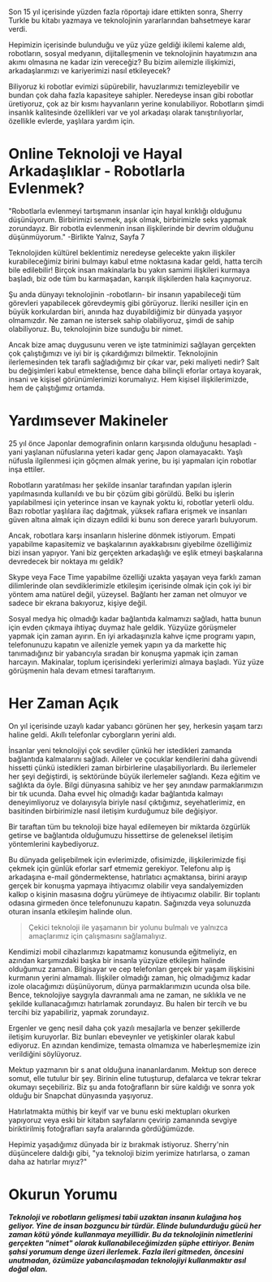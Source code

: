 Son 15 yıl içerisinde yüzden fazla röportajı idare ettikten sonra, Sherry Turkle bu kitabı yazmaya ve teknolojinin yararlarından bahsetmeye karar verdi.

Hepimizin içerisinde bulunduğu ve yüz yüze geldiği ikilemi kaleme aldı, robotların, sosyal medyanın, dijitalleşmenin ve teknolojinin hayatımızın ana akımı olmasına ne kadar izin vereceğiz?
Bu bizim ailemizle ilişkimizi, arkadaşlarımızı ve kariyerimizi nasıl etkileyecek?

Biliyoruz ki robotlar evimizi süpürebilir, havuzlarımızı temizleyebilir ve bundan çok daha fazla kapasiteye sahipler.
Neredeyse insan gibi robotlar üretiyoruz, çok az bir kısmı hayvanların yerine konulabiliyor.
Robotların şimdi insanlık kalitesinde özellikleri var ve yol arkadaşı olarak tanıştırılıyorlar, özellikle evlerde, yaşlılara yardım için.

# Online Teknoloji ve Hayal Arkadaşlıklar - Robotlarla Evlenmek?
"Robotlarla evlenmeyi tartışmanın insanlar için hayal kırıklığı olduğunu düşünüyorum.
Birbirimizi sevmek, aşık olmak, birbirimizle seks yapmak zorundayız.
Bir robotla evlenmenin insan ilişkilerinde bir devrim olduğunu düşünmüyorum."
-Birlikte Yalnız, Sayfa 7

Teknolojiden kültürel beklentimiz neredeyse gelecekte yakın ilişkiler kurabileceğimiz birini bulmayı kabul etme noktasına kadar geldi, hatta tercih bile edilebilir!
Birçok insan makinalarla bu yakın samimi ilişkileri kurmaya başladı, biz ode tüm bu karmaşadan, karışık ilişkilerden hala kaçınıyoruz.

Şu anda dünyayı teknolojinin -robotların- bir insanın yapabileceği tüm görevleri yapabilecek görevdeymiş gibi görüyoruz.
İleriki nesiller için en büyük korkulardan biri, anında haz duyabildiğimiz bir dünyada yaşıyor olmamızdır.
Ne zaman ne istersek sahip olabiliyoruz, şimdi de sahip olabiliyoruz.
Bu, teknolojinin bize sunduğu bir nimet.

Ancak bize amaç duygusunu veren ve işte tatminimizi sağlayan gerçekten çok çalıştığımızı ve iyi bir iş çıkardığımızı bilmektir.
Teknolojinin ilerlemesinden tek taraflı sağladığımız bir çıkar var, peki maliyeti nedir?
Salt bu değişimleri kabul etmektense, bence daha bilinçli eforlar ortaya koyarak, insani ve kişisel görünümlerimizi korumalıyız.
Hem kişisel ilişkilerimizde, hem de çalıştığımız ortamda.

# Yardımsever Makineler
25 yıl önce Japonlar demografinin onların karşısında olduğunu hesapladı -yani yaşlanan nüfuslarına yeteri kadar genç Japon olamayacaktı.
Yaşlı nüfusla ilgilenmesi için göçmen almak yerine, bu işi yapmaları için robotlar inşa ettiler.

Robotların yaratılması her şekilde insanlar tarafından yapılan işlerin yapılmasında kullanıldı ve bu bir çözüm gibi görüldü.
Belki bu işlerin yapılabilmesi için yeterince insan ve kaynak yoktu ki, robotlar yeterli oldu.
Bazı robotlar yaşlılara ilaç dağıtmak, yüksek raflara erişmek ve insanları güven altına almak için dizayn edildi ki bunu son derece yararlı buluyorum.

Ancak, robotlara karşı insanların hislerine dönmek istiyorum.
Empati yapabilme kapasitemiz ve başkalarının ayakkabısını giyebilme özelliğimiz bizi insan yapıyor.
Yani biz gerçekten arkadaşlığı ve eşlik etmeyi başkalarına devredecek bir noktaya mı geldik?

Skype veya Face Time yapabilme özelliği uzakta yaşayan veya farklı zaman dilimlerinde olan sevdiklerimizle etkileşim içerisinde olmak için çok iyi bir yöntem ama natürel değil, yüzeysel.
Bağlantı her zaman net olmuyor ve sadece bir ekrana bakıyoruz, kişiye değil.

Sosyal medya hiç olmadığı kadar bağlantıda kalmamızı sağladı, hatta bunun için evden çıkmaya ihtiyaç duymaz hale geldik.
Yüzyüze görüşmeler yapmak için zaman ayırın.
En iyi arkadaşınızla kahve içme programı yapın, telefonunuzu kapatın ve ailenizle yemek yapın ya da markette hiç tanımadığınız bir yabancıyla sıradan bir konuşma yapmak için zaman harcayın.
Makinalar, toplum içerisindeki yerlerimizi almaya başladı.
Yüz yüze görüşmenin hala devam etmesi taraftarıyım.

# Her Zaman Açık
On yıl içerisinde uzaylı kadar yabancı görünen her şey, herkesin yaşam tarzı haline geldi.
Akıllı telefonlar cyborgların yerini aldı.

İnsanlar yeni teknolojiyi çok sevdiler çünkü her istedikleri zamanda bağlantıda kalmalarını sağladı.
Aileler ve çocuklar kendilerini daha güvendi hissetti çünkü istedikleri zaman birbirlerine ulaşabiliyorlardı.
Bu ilerlemeler her şeyi değiştirdi, iş sektöründe büyük ilerlemeler sağlandı.
Keza eğitim ve sağlıkta da öyle.
Bilgi dünyasına sahibiz ve her şey anındaw parmaklarımızın bir tık ucunda.
Daha evvel hiç olmadığı kadar bağlantıda kalmayı deneyimliyoruz ve dolaıyısyla biriyle nasıl çıktığımız, seyehatlerimiz, en basitinden birbirimizle nasıl iletişim kurduğumuz bile değişiyor.

Bir taraftan tüm bu teknoloji bize hayal edilemeyen bir miktarda özgürlük getirse ve bağlantıda olduğumuzu hissettirse de geleneksel iletişim yöntemlerini kaybediyoruz.

Bu dünyada gelişebilmek için evlerimizde, ofisimizde, ilişkilerimizde fişi çekmek için günlük eforlar sarf etmemiz gerekiyor.
Telefonu alıp iş arkadaşına e-mail göndermektense, hatırlatıcı açmaktansa, birini arayıp gerçek bir konuşma yapmaya ihtiyacımız olabilir veya sandalyemizden kalkıp o kişinin masasına doğru yürümeye de ihtiyacımız olabilir.
Bir toplantı odasına girmeden önce telefonunuzu kapatın.
Sağınızda veya solunuzda oturan insanla etkileşim halinde olun.

> Çekici teknoloji ile yaşamanın bir yolunu bulmalı ve yalnızca amaçlarımız için çalışmasını sağlamalıyız.

Kendimizi mobil cihazlarımızı kapatmamız konusunda eğitmeliyiz, en azından karşımızdaki başka bir insanla yüzyüze etkileşim halinde olduğumuz zaman.
Bilgisayar ve cep telefonları gerçek bir yaşam ilişkisini kurmanın yerini almamalı.
İlişkiler olmadığı zaman, hiç olmadığımız kadar izole olacağımızı düşünüyorum, dünya parmaklarımızın ucunda olsa bile.
Bence, teknolojiye saygıyla davranmalı ama ne zaman, ne sıklıkla ve ne şekilde kullanacağımızı hatırlamak zorundayız.
Bu halen bir tercih ve bu tercihi biz yapabiliriz, yapmak zorundayız.

Ergenler ve genç nesil daha çok yazılı mesajlarla ve benzer şekillerde iletişim kuruyorlar.
Biz bunları ebeveynler ve yetişkinler olarak kabul ediyoruz.
En azından kendimize, temasta olmamıza ve haberleşmemize izin verildiğini söylüyoruz.

Mektup yazmanın bir s anat olduğuna inananlardanım.
Mektup son derece somut, elle tutulur bir şey.
Birinin eline tutuşturup, defalarca ve tekrar tekrar okumayı seçebiliriz.
Biz şu anda fotoğrafların bir süre kaldığı ve sonra yok olduğu bir Snapchat dünyasında yaşıyoruz.

Hatırlatmakta müthiş bir keyif var ve bunu eski mektupları okurken yapıyoruz veya eski bir kitabın sayfalarını çevirip zamanında sevgiye biriktirilmiş fotoğrafları sayfa aralarında gördüğümüzde.

Hepimiz yaşadığımız dünyada bir iz bırakmak istiyoruz.
Sherry'nin düşüncelere daldığı gibi, "ya teknoloji bizim yerimize hatırlarsa, o zaman daha az hatırlar mıyız?"

# Okurun Yorumu
***Teknoloji ve robotların gelişmesi tabii uzaktan insanın kulağına hoş geliyor.
Yine de insan bozguncu bir türdür.
Elinde bulundurduğu gücü her zaman kötü yönde kullanmaya meyillidir.
Bu da teknolojinin nimetlerini gerçekten "nimet" olarak kullanabileceğimizden şüphe ettiriyor.
Benim şahsi yorumum denge üzeri ilerlemek.
Fazla ileri gitmeden, öncesini unutmadan, özümüze yabancılaşmadan teknolojiyi kullanmaktır asıl doğal olan.***





